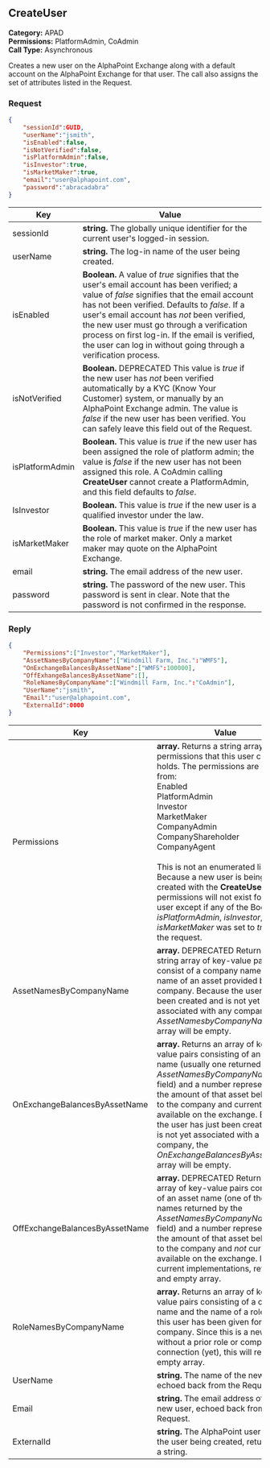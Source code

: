## CreateUser

**Category:** APAD<br />**Permissions:** PlatformAdmin, CoAdmin<br />**Call Type:** Asynchronous

Creates a new user on the AlphaPoint Exchange along with a default account on the AlphaPoint Exchange for that user. The call also assigns the set of attributes listed in the Request.

### Request

```json
{
    "sessionId":GUID,
    "userName":"jsmith",
    "isEnabled":false,
    "isNotVerified":false,
    "isPlatformAdmin":false,
    "isInvestor":true,
    "isMarketMaker":true,
    "email":"user@alphapoint.com",
    "password":"abracadabra"
}
```

| Key             | Value                                                        |
| --------------- | ------------------------------------------------------------ |
| sessionId       | **string.** The globally unique identifier for the current user's logged-in session. |
| userName        | **string.** The log-in name of the user being created.       |
| isEnabled       | **Boolean.** A value of *true* signifies that the user's email account has been verified; a value of *false* signifies that the email account has not been verified. Defaults to *false*. If a user's email account has *not* been verified, the new user must go through a verification process on first log-in. If the email is verified, the user can log in without going through a verification process. |
| isNotVerified   | **Boolean.** DEPRECATED This value is *true* if the new user has *not* been verified automatically by a KYC (Know Your Customer) system, or manually by an AlphaPoint Exchange admin. The value is *false* if the new user has been verified. You can safely leave this field out of the Request. |
| isPlatformAdmin | **Boolean.** This value is *true* if the new user has been assigned the role of platform admin; the value is *false* if the new user has not been assigned this role. A CoAdmin calling **CreateUser** cannot create a PlatformAdmin, and this field defaults to *false*. |
| IsInvestor      | **Boolean.** This value is *true* if the new user is a qualified investor under the law.  |
| isMarketMaker   | **Boolean.** This value is *true* if the new user has the role of market maker. Only a market maker may quote on the AlphaPoint Exchange. |
| email           | **string.** The email address of the new user.               |
| password        | **string.** The password of the new user. This password is sent in clear. Note that the password is not confirmed in the response. |

### Reply

```json
{
    "Permissions":["Investor","MarketMaker"],
    "AssetNamesByCompanyName":["Windmill Farm, Inc.":"WMFS"],
    "OnExchangeBalancesByAssetName":["WMFS":100000],
    "OffExhangeBalancesByAssetName":[],
    "RoleNamesByCompanyName":["Windmill Farm, Inc.":"CoAdmin"],
    "UserName":"jsmith",
    "Email":"user@alphapoint.com",
    "ExternalId":0000
}
```


| Key                            | Value                                                        |
| ------------------------------ | ------------------------------------------------------------ |
| Permissions                    | **array.** Returns a string array of permissions that this user currently holds. The permissions are drawn from:<br />Enabled<br />PlatformAdmin<br />Investor<br />MarketMaker<br />CompanyAdmin<br />CompanyShareholder<br />CompanyAgent<br /><br />This is not an enumerated list. Because a new user is being created with the **CreateUser** call, permissions will not exist for the user except if any of the Booleans *isPlatformAdmin*, *isInvestor*, or *isMarketMaker* was set to *true* in the request. |
| AssetNamesByCompanyName        | **array.** DEPRECATED Returns a string array of key-value pairs that consist of a company name and the name of an asset provided by that company. Because the user has just been created and is not yet associated with any company, the *AssetNamesbyCompanyName* array will be empty. |
| OnExchangeBalancesByAssetName  | **array.** Returns an array of key-value pairs consisting of an asset name (usually one returned in the *AssetNamesByCompanyName* field) and a number representing the amount of that asset belonging to the company and currently available on the exchange. Because the user has just been created, and is not yet associated with a company, the *OnExchangeBalancesByAssetName* array will be empty. |
| OffExchangeBalancesByAssetName | **array.** DEPRECATED Returns an array of key-value pairs consisting of an asset name (one of the asset names returned by the *AssetNamesByCompanyName* field) and a number representing the amount of that asset belonging to the company and *not* currently available on the exchange. In current implementations, returns and empty array. |
| RoleNamesByCompanyName         | **array.** Returns an array of key-value pairs consisting of a company name and the name of a role that this user has been given for this company. Since this is a new user without a prior role or company connection (yet), this will return an empty array. |
| UserName                       | **string.** The name of the new user, echoed back from the Request. |
| Email                          | **string.** The email address of the new user, echoed back from the Request. |
| ExternalId                     | **string.** The AlphaPoint user ID of the user being created, returned as a string. |


